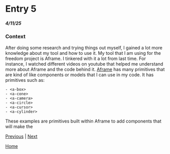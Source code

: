 # Entry 5
##### 4/11/25

### Context

After doing some research and trying things out myself, I gained a lot more knowledge about my tool and how to use it. My tool that I am using for the freedom project is Aframe. I tinkered with it a lot from last time. For instance, I watched different videos on youtube that helped me understand more about Aframe and the code behind it. [Aframe](https://aframe.io/) has many primitives that are kind of like components or models that I can use in my code. It has primitives such as:

```
- <a-box>
- <a-cone>
- <a-camera>
- <a-circle>
- <a-cursor>
- <a-cylinder>
```
These examples are primitives built within Aframe to add components that will make the  

[Previous](entry04.md) | [Next](entry06.md)

[Home](../README.md)

